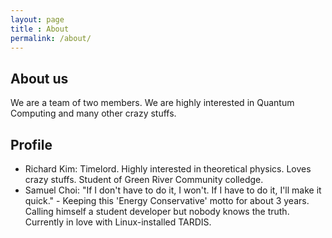 ```yaml
---
layout: page
title : About
permalink: /about/
---
```


## About us
We are a team of two members. We are highly interested in Quantum Computing and many other crazy stuffs.  

## Profile  
* Richard Kim: Timelord. Highly interested in theoretical physics. Loves crazy stuffs.  Student of Green River Community colledge.
* Samuel Choi: "If I don't have to do it, I won't. If I have to do it, I'll make it quick." - 
Keeping this 'Energy Conservative' motto for about 3 years. Calling himself a student developer but nobody knows the truth. Currently in love with Linux-installed TARDIS.